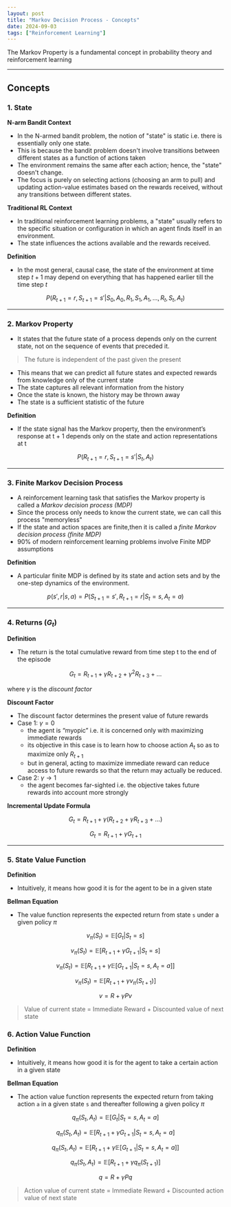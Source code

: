 ```yaml
---
layout: post
title: "Markov Decision Process - Concepts"
date: 2024-09-03
tags: ["Reinforcement Learning"]
---
```


The Markov Property is a fundamental concept in probability theory and reinforcement learning

---

## Concepts

### 1. State

**N-arm Bandit Context**
- In the N-armed bandit problem, the notion of "state" is static i.e. there is essentially only one state.
- This is because the bandit problem doesn't involve transitions between different states as a function of actions taken
- The environment remains the same after each action; hence, the "state" doesn't change.
- The focus is purely on selecting actions (choosing an arm to pull) and updating action-value estimates based on the rewards received, without any transitions between different states.

**Traditional RL Context**
- In traditional reinforcement learning problems, a "state" usually refers to the specific situation or configuration in which an agent finds itself in an environment. 
- The state influences the actions available and the rewards received.

**Definition**
- In the most general, causal case, the state of the environment at time step $t+1$ may depend on everything that has happened earlier till the time step $t$

$$ P(R_{t+1}=r, S_{t+1}=s' | S_0,A_0,R_1,S_1,A_1,...,R_t,S_t,A_t) $$

---
### 2. Markov Property

- It states that the future state of a process depends only on the current state, not on the sequence of events that preceded it. 

> The future is independent of the past given the present

- This means that we can predict all future states and expected rewards from knowledge only of the current state
- The state captures all relevant information from the history
- Once the state is known, the history may be thrown away
- The state is a sufficient statistic of the future

**Definition**

- If the state signal has the Markov property, then the environment’s response at t + 1 depends only on the state and action representations at t

$$ P(R_{t+1}=r, S_{t+1}=s' | S_t, A_t) $$

---
### 3. Finite Markov Decision Process
- A reinforcement learning task that satisfies the Markov property is called a _Markov decision process (MDP)_
- Since the process only needs to know the current state, we can call this process "memoryless"
- If the state and action spaces are finite,then it is called a _finite Markov decision process (finite MDP)_
- 90% of modern reinforcement learning problems involve Finite MDP assumptions

**Definition**
- A particular finite MDP is defined by its state and action sets and by the one-step dynamics of the environment.

$$ p(s',r|s,a) = P(S_{t+1}=s', R_{t+1}=r | S_t=s, A_t=a) $$

---
### 4. Returns ($G_t$)

**Definition**

- The return is the total cumulative reward from time step t to the end of the episode

$$ G_t = R_{t+1} + \gamma R_{t+2} + \gamma^2 R_{t+3} + ... $$

where $\gamma$ is the _discount factor_

**Discount Factor**

- The discount factor determines the present value of future rewards
- Case 1: $\gamma = 0$ 
    - the agent is “myopic” i.e. it is concerned only with maximizing immediate rewards
    - its objective in this case is to learn how to choose action $A_t$ so as to maximize only $R_{t+1}$
    - but in general, acting to maximize immediate reward can reduce access to future rewards so that the return may actually be reduced.
- Case 2: $\gamma \rightarrow 1$ 
    -  the agent becomes far-sighted i.e. the objective takes future rewards into account more strongly

**Incremental Update Formula**

$$ G_t = R_{t+1} + \gamma (R_{t+2} + \gamma R_{t+3} + ...) $$

$$ G_t = R_{t+1} + \gamma G_{t+1} $$

---

### 5. State Value Function

**Definition**
- Intuitively, it means how good it is for the agent to be in a given state 

**Bellman Equation**
- The value function represents the expected return from state `s` under a given policy $\pi$

$$ v_{\pi}(S_t) = \mathbb{E}[G_t | S_t = s] $$

$$ v_{\pi}(S_t) = \mathbb{E}[R_{t+1} + \gamma G_{t+1} | S_t = s] $$

$$ v_{\pi}(S_t) = \mathbb{E}[R_{t+1} + \gamma \mathbb{E}[G_{t+1} | S_t = s, A_t = a]] $$

$$ v_{\pi}(S_t) = \mathbb{E}[R_{t+1} + \gamma v_{\pi}(S_{t+1})] $$

$$ v = R + \gamma Pv $$

> Value of current state = Immediate Reward + Discounted value of next state

### 6. Action Value Function

**Definition**
- Intuitively, it means how good it is for the agent to take a certain action in a given state 

**Bellman Equation**
- The action value function represents the expected return from taking action `a` in a given state `s` and thereafter following a given policy $\pi$

$$ q_{\pi}(S_t,A_t) = \mathbb{E}[G_t | S_t = s, A_t = a] $$

$$ q_{\pi}(S_t,A_t) = \mathbb{E}[R_{t+1} + \gamma G_{t+1} | S_t = s, A_t = a] $$

$$ q_{\pi}(S_t,A_t) = \mathbb{E}[R_{t+1} + \gamma \mathbb{E}[G_{t+1} | S_t = s, A_t = a]] $$

$$ q_{\pi}(S_t,A_t) = \mathbb{E}[R_{t+1} + \gamma q_{\pi}(S_{t+1})] $$

$$ q = R + \gamma Pq $$

> Action value of current state = Immediate Reward + Discounted action value of next state


